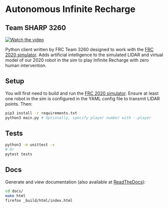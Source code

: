 # Autonomous Infinite Recharge #
## Team SHARP 3260 ##

[![Watch the video](https://img.youtube.com/vi/mh1IuxmVZco/maxresdefault.jpg)](https://youtu.be/mh1IuxmVZco)

Python client written by FRC Team 3260 designed to work with the [FRC 2020
simulator](https://github.com/SarahHeinzHouseFRC/frcsim2020). Adds artificial intelligence to the simulated LIDAR and
virtual model of our 2020 robot in the sim to play Infinite Recharge with zero human intervention.

## Setup ##

You will first need to build and run the [FRC 2020 simulator](https://github.com/SarahHeinzHouseFRC/frcsim2020). Ensure
at least one robot in the sim is configured in the YAML config file to transmit LIDAR points. Then:

```sh
pip3 install -r requirements.txt
python3 main.py # Optionally, specify player number with --player
```

## Tests ##

```sh
python3 -m unittest -v
# Or
pytest tests
```

## Docs ##

Generate and view documentation (also available at [ReadTheDocs](https://automatedinfiniterecharge.readthedocs.io)):
```sh
cd docs/
make html
firefox _build/html/index.html
```
